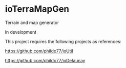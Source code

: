 # ioTerraMapGen
Terrain and map generator

In development

This project requires the following projects as references:

https://github.com/phildo77/ioUtil

https://github.com/phildo77/ioDelaunay
